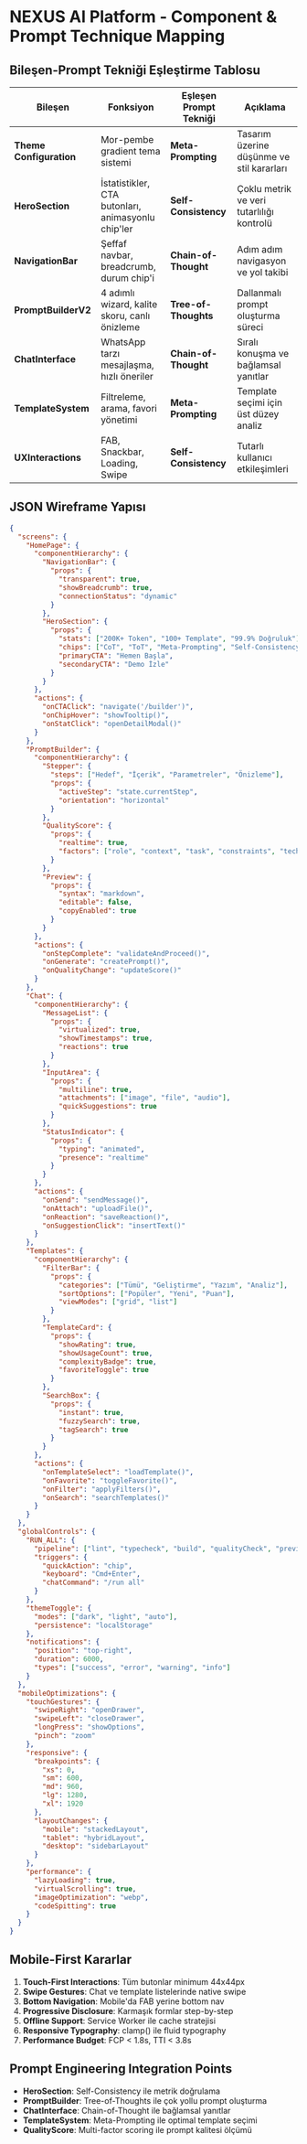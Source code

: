 # NEXUS AI Platform - Component & Prompt Technique Mapping

## Bileşen-Prompt Tekniği Eşleştirme Tablosu

| Bileşen | Fonksiyon | Eşleşen Prompt Tekniği | Açıklama |
|---------|-----------|------------------------|----------|
| **Theme Configuration** | Mor-pembe gradient tema sistemi | **Meta-Prompting** | Tasarım üzerine düşünme ve stil kararları |
| **HeroSection** | İstatistikler, CTA butonları, animasyonlu chip'ler | **Self-Consistency** | Çoklu metrik ve veri tutarlılığı kontrolü |
| **NavigationBar** | Şeffaf navbar, breadcrumb, durum chip'i | **Chain-of-Thought** | Adım adım navigasyon ve yol takibi |
| **PromptBuilderV2** | 4 adımlı wizard, kalite skoru, canlı önizleme | **Tree-of-Thoughts** | Dallanmalı prompt oluşturma süreci |
| **ChatInterface** | WhatsApp tarzı mesajlaşma, hızlı öneriler | **Chain-of-Thought** | Sıralı konuşma ve bağlamsal yanıtlar |
| **TemplateSystem** | Filtreleme, arama, favori yönetimi | **Meta-Prompting** | Template seçimi için üst düzey analiz |
| **UXInteractions** | FAB, Snackbar, Loading, Swipe | **Self-Consistency** | Tutarlı kullanıcı etkileşimleri |

## JSON Wireframe Yapısı

```json
{
  "screens": {
    "HomePage": {
      "componentHierarchy": {
        "NavigationBar": {
          "props": {
            "transparent": true,
            "showBreadcrumb": true,
            "connectionStatus": "dynamic"
          }
        },
        "HeroSection": {
          "props": {
            "stats": ["200K+ Token", "100+ Template", "99.9% Doğruluk"],
            "chips": ["CoT", "ToT", "Meta-Prompting", "Self-Consistency"],
            "primaryCTA": "Hemen Başla",
            "secondaryCTA": "Demo İzle"
          }
        }
      },
      "actions": {
        "onCTAClick": "navigate('/builder')",
        "onChipHover": "showTooltip()",
        "onStatClick": "openDetailModal()"
      }
    },
    "PromptBuilder": {
      "componentHierarchy": {
        "Stepper": {
          "steps": ["Hedef", "İçerik", "Parametreler", "Önizleme"],
          "props": {
            "activeStep": "state.currentStep",
            "orientation": "horizontal"
          }
        },
        "QualityScore": {
          "props": {
            "realtime": true,
            "factors": ["role", "context", "task", "constraints", "technique"]
          }
        },
        "Preview": {
          "props": {
            "syntax": "markdown",
            "editable": false,
            "copyEnabled": true
          }
        }
      },
      "actions": {
        "onStepComplete": "validateAndProceed()",
        "onGenerate": "createPrompt()",
        "onQualityChange": "updateScore()"
      }
    },
    "Chat": {
      "componentHierarchy": {
        "MessageList": {
          "props": {
            "virtualized": true,
            "showTimestamps": true,
            "reactions": true
          }
        },
        "InputArea": {
          "props": {
            "multiline": true,
            "attachments": ["image", "file", "audio"],
            "quickSuggestions": true
          }
        },
        "StatusIndicator": {
          "props": {
            "typing": "animated",
            "presence": "realtime"
          }
        }
      },
      "actions": {
        "onSend": "sendMessage()",
        "onAttach": "uploadFile()",
        "onReaction": "saveReaction()",
        "onSuggestionClick": "insertText()"
      }
    },
    "Templates": {
      "componentHierarchy": {
        "FilterBar": {
          "props": {
            "categories": ["Tümü", "Geliştirme", "Yazım", "Analiz"],
            "sortOptions": ["Popüler", "Yeni", "Puan"],
            "viewModes": ["grid", "list"]
          }
        },
        "TemplateCard": {
          "props": {
            "showRating": true,
            "showUsageCount": true,
            "complexityBadge": true,
            "favoriteToggle": true
          }
        },
        "SearchBox": {
          "props": {
            "instant": true,
            "fuzzySearch": true,
            "tagSearch": true
          }
        }
      },
      "actions": {
        "onTemplateSelect": "loadTemplate()",
        "onFavorite": "toggleFavorite()",
        "onFilter": "applyFilters()",
        "onSearch": "searchTemplates()"
      }
    }
  },
  "globalControls": {
    "RUN_ALL": {
      "pipeline": ["lint", "typecheck", "build", "qualityCheck", "preview"],
      "triggers": {
        "quickAction": "chip",
        "keyboard": "Cmd+Enter",
        "chatCommand": "/run all"
      }
    },
    "themeToggle": {
      "modes": ["dark", "light", "auto"],
      "persistence": "localStorage"
    },
    "notifications": {
      "position": "top-right",
      "duration": 6000,
      "types": ["success", "error", "warning", "info"]
    }
  },
  "mobileOptimizations": {
    "touchGestures": {
      "swipeRight": "openDrawer",
      "swipeLeft": "closeDrawer",
      "longPress": "showOptions",
      "pinch": "zoom"
    },
    "responsive": {
      "breakpoints": {
        "xs": 0,
        "sm": 600,
        "md": 960,
        "lg": 1280,
        "xl": 1920
      },
      "layoutChanges": {
        "mobile": "stackedLayout",
        "tablet": "hybridLayout",
        "desktop": "sidebarLayout"
      }
    },
    "performance": {
      "lazyLoading": true,
      "virtualScrolling": true,
      "imageOptimization": "webp",
      "codeSpitting": true
    }
  }
}
```

## Mobile-First Kararlar

1. **Touch-First Interactions**: Tüm butonlar minimum 44x44px
2. **Swipe Gestures**: Chat ve template listelerinde native swipe
3. **Bottom Navigation**: Mobile'da FAB yerine bottom nav
4. **Progressive Disclosure**: Karmaşık formlar step-by-step
5. **Offline Support**: Service Worker ile cache stratejisi
6. **Responsive Typography**: clamp() ile fluid typography
7. **Performance Budget**: FCP < 1.8s, TTI < 3.8s

## Prompt Engineering Integration Points

- **HeroSection**: Self-Consistency ile metrik doğrulama
- **PromptBuilder**: Tree-of-Thoughts ile çok yollu prompt oluşturma
- **ChatInterface**: Chain-of-Thought ile bağlamsal yanıtlar
- **TemplateSystem**: Meta-Prompting ile optimal template seçimi
- **QualityScore**: Multi-factor scoring ile prompt kalitesi ölçümü
